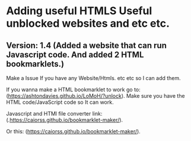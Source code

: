 # Adding useful HTMLS Useful unblocked websites and etc etc.

## Version: 1.4 (Added a website that can run Javascript code. And added 2 HTML bookmarklets.)

 Make a Issue If you have any Website/Htmls. etc etc so I can add them.

If you wanna make a HTML bookmarklet to work go to: (https://ashtondavies.github.io/LoMoH/?unlock). Make sure you have the HTML code/JavaScript code so It can work.

Javascript and HTMl file converter link: (.https://caiorss.github.io/bookmarklet-maker/). 


Or this: (https://caiorss.github.io/bookmarklet-maker/).
